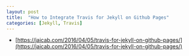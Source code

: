 ```yaml
---
layout: post
title:  "How to Integrate Travis for Jekyll on Github Pages"
categories: [Jekyll, Travis]
---
```


* [https://jaicab.com/2016/04/05/travis-for-jekyll-on-github-pages/](https://jaicab.com/2016/04/05/travis-for-jekyll-on-github-pages/)